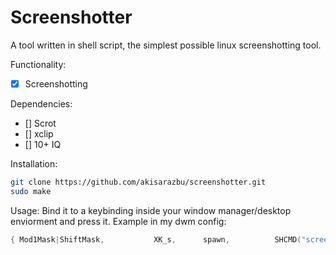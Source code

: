 # Screenshotter
A tool written in shell script, the simplest possible linux screenshotting tool.

Functionality:
- [x] Screenshotting

Dependencies:
- [] Scrot 
- [] xclip
- [] 10+ IQ

Installation:
```bash
git clone https://github.com/akisarazbu/screenshotter.git 
sudo make
```

Usage:
Bind it to a keybinding inside your window manager/desktop enviorment and press it.
Example in my dwm config:
```c
{ Mod1Mask|ShiftMask,           XK_s,      spawn,          SHCMD("screenshotter")}
```
